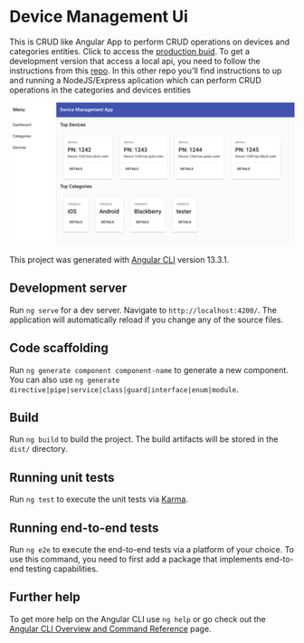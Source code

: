 # Device Management Ui

This is CRUD like Angular App to perform CRUD operations on devices and categories entities. Click to access the [production buid](https://device-management-ui.herokuapp.com/dashboard). To get a development version that access a local api, you need to follow the instructions from this [repo](https://github.com/dhfuzari/device-management-be). In this other repo you'll find instructions to up and running a NodeJS/Express aplication which can perform CRUD operations in the categories and devices entities

<div>
  <img src="./assets/img/device-management-ui.png" alt="Postman Task Board Server public documentation" width="768">
  <br>
</div>

This project was generated with [Angular CLI](https://github.com/angular/angular-cli) version 13.3.1.

## Development server

Run `ng serve` for a dev server. Navigate to `http://localhost:4200/`. The application will automatically reload if you change any of the source files.

## Code scaffolding

Run `ng generate component component-name` to generate a new component. You can also use `ng generate directive|pipe|service|class|guard|interface|enum|module`.

## Build

Run `ng build` to build the project. The build artifacts will be stored in the `dist/` directory.

## Running unit tests

Run `ng test` to execute the unit tests via [Karma](https://karma-runner.github.io).

## Running end-to-end tests

Run `ng e2e` to execute the end-to-end tests via a platform of your choice. To use this command, you need to first add a package that implements end-to-end testing capabilities.

## Further help

To get more help on the Angular CLI use `ng help` or go check out the [Angular CLI Overview and Command Reference](https://angular.io/cli) page.

